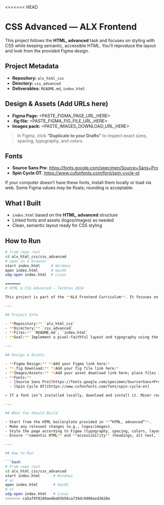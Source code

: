 <<<<<<< HEAD
# CSS Advanced — ALX Frontend

This project follows the **HTML, advanced** task and focuses on styling with CSS while keeping semantic, accessible HTML. You’ll reproduce the layout and look from the provided Figma design.

## Project Metadata
- **Repository:** `alx_html_css`
- **Directory:** `css_advanced`
- **Deliverables:** `README.md`, `index.html`

## Design & Assets (Add URLs here)
- **Figma Page:** <PASTE_FIGMA_PAGE_URL_HERE>
- **.fig file:** <PASTE_FIGMA_FIG_FILE_URL_HERE>
- **Images pack:** <PASTE_IMAGES_DOWNLOAD_URL_HERE>

> In Figma, click **“Duplicate to your Drafts”** to inspect exact sizes, spacing, typography, and colors.

## Fonts
- **Source Sans Pro**: https://fonts.google.com/specimen/Source+Sans+Pro
- **Spin Cycle OT**: https://www.cufonfonts.com/font/spin-cycle-ot

If your computer doesn’t have these fonts, install them locally or load via web. Some Figma values may be floats; rounding is acceptable.

## What I Built
- `index.html` based on the **HTML, advanced** structure
- Linked fonts and assets (logos/images) as needed
- Clean, semantic layout ready for CSS styling

## How to Run
```bash
# from repo root
cd alx_html_css/css_advanced
# open in a browser
start index.html     # Windows
open index.html      # macOS
xdg-open index.html  # Linux

=======
# HTML & CSS Advanced – TechCon 2024

This project is part of the **ALX Frontend Curriculum**. It focuses on applying advanced **HTML structure** and **CSS styling** to recreate a professional webpage design based on a Figma file.

---

## Project Info

- **Repository:** `alx_html_css`
- **Directory:** `css_advanced`
- **Files:** `README.md`, `index.html`
- **Goal:** Implement a pixel-faithful layout and typography using the provided design while keeping the HTML semantic and accessible.

---

## Design & Assets

- **Figma Design:** *(Add your Figma link here)*
- **.fig Download:** *(Add your fig file link here)*
- **Images/Assets:** *(Add your asset download link here; place files in `css_advanced/images/`)*
- **Fonts:**
  - [Source Sans Pro](https://fonts.google.com/specimen/Source+Sans+Pro)
  - [Spin Cycle OT](https://www.cufonfonts.com/font/spin-cycle-ot)

> If a font isn’t installed locally, download and install it. Minor rounding of float values is acceptable.

---

## What You Should Build

- Start from the HTML boilerplate provided in **“HTML, advanced”**.
- Make any relevant changes (e.g., logos/images).
- Style the page according to Figma (typography, spacing, colors, layout).
- Ensure **semantic HTML** and **accessibility** (headings, alt text, labels).

---

## How to Run

```bash
# From repo root
cd alx_html_css/css_advanced
start index.html      # Windows
# or
open index.html       # macOS
# or
xdg-open index.html   # Linux
>>>>>>> ca5af9f8109aedbe03b56ca739dc9d08aed3628e
